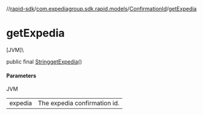 //[rapid-sdk](../../../index.md)/[com.expediagroup.sdk.rapid.models](../index.md)/[ConfirmationId](index.md)/[getExpedia](get-expedia.md)

# getExpedia

[JVM]\

public final [String](https://docs.oracle.com/javase/8/docs/api/java/lang/String.html)[getExpedia](get-expedia.md)()

#### Parameters

JVM

| | |
|---|---|
| expedia | The expedia confirmation id. |
